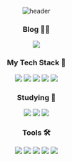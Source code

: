 <div align="center">

![header](https://capsule-render.vercel.app/api?type=venom&height=200&color=0:004FF9,100:6FB1FC&text=Sung-Woo%20Jeon&section=header&reversal=false&desc=Everything%20you%20want%20is%20on%20the%20other%20side%20of%20fear.&descAlign=58&descAlignY=70&textBg=false&fontColor=f1f1f1&fontAlignY=44&descSize=18)

### Blog ✍🏻
<div>
  <a href="https://velog.io/@castillou/posts">
    <img src="https://img.shields.io/badge/Velog-20C997?style=flat-square&logo=Velog&logoColor=FFFFFF&link=https://velog.io/@castillou/posts" />
  </a>
</div>

### My Tech Stack 🧩
<div>
  <img src="https://img.shields.io/badge/Javascript-F7DF1E.svg?style=flat-square&logo=javascript&logoColor=20232A" />
  <img src="https://img.shields.io/badge/React-20232a.svg?style=flat-square&logo=react&logoColor=61DAFB" />
  <img src="https://img.shields.io/badge/React%20Query-FF4154?style=flat-square&logo=reactquery&logoColor=FFFFFF" />
  <img src="https://img.shields.io/badge/Styled%20Components-DB7093.svg?style=flat-square&logo=styled-components&logoColor=FFFFFF" />
  <img src="https://img.shields.io/badge/Vite-646CFF.svg?style=flat-square&logo=vite&logoColor=FFFFFF" /> 
</div>

### Studying 🔎
<div>
  <img src="https://img.shields.io/badge/Typescript-%233178C6?style=flat-square&logo=Typescript&logoColor=white" />
  <img src="https://img.shields.io/badge/Redux-764ABC?style=flat-square&logo=redux&logoColor=FFFFFF" />
  <img src="https://img.shields.io/badge/NextJs-%20%23000000?style=flat-square&logo=Next.js&logoColor=white" />
</div>

### Tools 🛠️
<div>
  <img src="https://img.shields.io/badge/Git-F05033?style=flat-square&logo=git&logoColor=FFFFFF" />
  <img src="https://img.shields.io/badge/Github-181717?style=flat-square&logo=github&logoColor=FFFFFF" />
  <img src="https://img.shields.io/badge/Figma-F24E1E.svg?style=flat-square&logo=figma&logoColor=FFFFFF" />
  <img src="https://img.shields.io/badge/adobe%20photoshop-%23001E36?style=flat-square&logo=adobephotoshop&logoColor=white" />
  <img src="https://img.shields.io/badge/adobe%20illustrator-%23330000?style=flat-square&logo=adobeillustrator&logoColor=white" />
<div/>

<div/>

  
